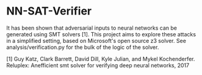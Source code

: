 # NN-SAT-Verifier
It has been shown that adversarial inputs to neural networks can be generated using SMT solvers [1]. This project aims to explore these attacks in a simplified setting, based on Microsoft's open source z3 solver. See analysis/verification.py for the bulk of the logic of the solver.

[1] Guy Katz, Clark Barrett, David Dill, Kyle Julian, and Mykel Kochenderfer.  Reluplex:  Anefficient smt solver for verifying deep neural networks, 2017
